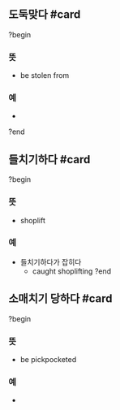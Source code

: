## 도둑맞다 #card
?begin
### 뜻
- be stolen from
### 예
-
?end


## 들치기하다 #card
?begin
### 뜻
- shoplift
### 예
- 들치기하다가 잡히다
	- caught shoplifting
?end


## 소매치기 당하다 #card
?begin
### 뜻
- be pickpocketed
### 예
-
<!--SR:!2025-07-05,5,210-->
